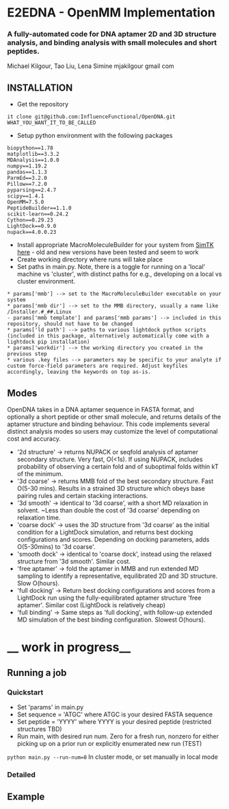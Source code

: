 # E2EDNA - OpenMM Implementation

### A fully-automated code for DNA aptamer 2D and 3D structure analysis, and binding analysis with small molecules and short peptides.

Michael Kilgour, Tao Liu, Lena Simine
mjakilgour gmail com

## INSTALLATION
* Get the repository
```
it clone git@github.com:InfluenceFunctional/OpenDNA.git WHAT_YOU_WANT_IT_TO_BE_CALLED
```
* Setup python environment with the following packages
```
biopython==1.78
matplotlib==3.3.2
MDAnalysis==1.0.0
numpy==1.19.2
pandas==1.1.3
ParmEd==3.2.0
Pillow==7.2.0
pyparsing==2.4.7
scipy==1.4.1
OpenMM=7.5.0
PeptideBuilder==1.1.0
scikit-learn==0.24.2
Cython==0.29.23
LightDock==0.9.0
nupack==4.0.0.23
```
* Install appropriate MacroMoleculeBuilder for your system from [SimTK here](https://simtk.org/projects/rnatoolbox) - old and new versions have been tested and seem to work
* Create working directory where runs will take place
* Set paths in main.py. Note, there is a toggle for running on a 'local' machine vs 'cluster', with distinct paths for e.g., developing on a local vs cluster environment.
```
* params['mmb'] --> set to the MacroMoleculeBuilder executable on your system
* params['mmb dir'] --> set to the MMB directory, usually a name like /Installer.#_##.Linux
- params['mmb template'] and params['mmb params'] --> included in this repository, should not have to be changed
* params['ld path'] --> paths to various lightdock python scripts (included in this package, alternatively automatically come with a lightdock pip installation)
* params['workdir'] --> the working directory you created in the previous step
* various .key files --> parameters may be specific to your analyte if custom force-field parameters are required. Adjust keyfiles accordingly, leaving the keywords on top as-is.
```

## Modes
OpenDNA takes in a DNA aptamer sequence in FASTA format, and optionally a short peptide or other small molecule, and returns details of the aptamer structure and binding behaviour.
This code implements several distinct analysis modes so users may customize the level of computational cost and accuracy.

* '2d structure' &rarr; returns NUPACK or seqfold analysis of aptamer secondary structure. Very fast, O(<1s). If using NUPACK, includes probability of observing a certain fold and of suboptimal folds within kT of the minimum.
* '3d coarse' &rarr; returns MMB fold of the best secondary structure. Fast O(5-30 mins). Results in a strained 3D structure which obeys base pairing rules and certain stacking interactions.
* '3d smooth' &rarr; identical to '3d coarse', with a short MD relaxation in solvent. ~Less than double the cost of '3d coarse' depending on relaxation time.
* 'coarse dock' &rarr; uses the 3D structure from '3d coarse' as the initial condition for a LightDock simulation, and returns best docking configurations and scores. Depending on docking parameters, adds O(5-30mins) to '3d coarse'.
* 'smooth dock' &rarr; identical to 'coarse dock', instead using the relaxed structure from '3d smooth'. Similar cost. 
* 'free aptamer' &rarr; fold the aptamer in MMB and run extended MD sampling to identify a representative, equilibrated 2D and 3D structure. Slow O(hours).
* 'full docking' &rarr; Return best docking configurations and scores from a LightDock run using the fully-equilibrated aptamer structure 'free aptamer'. Similar cost (LightDock is relatively cheap)
* 'full binding' &rarr; Same steps as 'full docking', with follow-up extended MD simulation of the best binding configuration. Slowest O(hours).

# __ work in progress__


## Running a job

### Quickstart
* Set 'params' in main.py
* Set sequence = 'ATGC' where ATGC is your desired FASTA sequence
* Set peptide = 'YYYY' where YYYY is your desired peptide (restricted structures TBD)
* Run main, with desired run num. Zero for a fresh run, nonzero for either picking up on a prior run or explicitly enumerated new run (TEST)

`python main.py --run-num=0` In cluster mode, or set manually in local mode

### Detailed

## Example